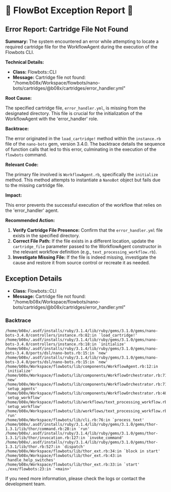 # 🤖 FlowBot Exception Report 🤖


## Error Report: Cartridge File Not Found

**Summary:** The system encountered an error while attempting to locate a required cartridge file for the WorkflowAgent during the execution of the Flowbots CLI.

**Technical Details:**

* **Class:** Flowbots::CLI
* **Message:** Cartridge file not found: "/home/b08x/Workspace/flowbots/nano-bots/cartridges/@b08x/cartridges/error_handler.yml"

**Root Cause:**

The specified cartridge file, `error_handler.yml`, is missing from the designated directory. This file is crucial for the initialization of the WorkflowAgent with the 'error_handler' role.

**Backtrace:** 

The error originated in the `load_cartridge!` method within the `instance.rb` file of the `nano-bots` gem, version 3.4.0.  The backtrace details the sequence of function calls that led to this error, culminating in the execution of the `flowbots` command. 

**Relevant Code:**

The primary file involved is `WorkflowAgent.rb`, specifically the `initialize` method. This method attempts to instantiate a `NanoBot` object but fails due to the missing cartridge file.

**Impact:**

This error prevents the successful execution of the workflow that relies on the 'error_handler' agent. 

**Recommended Action:**

1. **Verify Cartridge File Presence:** Confirm that the `error_handler.yml` file exists in the specified directory. 
2. **Correct File Path:** If the file exists in a different location, update the `cartridge_file` parameter passed to the WorkflowAgent constructor in the relevant workflow definition (e.g., `text_processing_workflow.rb`).
3. **Investigate Missing File:** If the file is indeed missing, investigate the cause and restore it from source control or recreate it as needed. 



## Exception Details

- **Class:** Flowbots::CLI
- **Message:** Cartridge file not found: "/home/b08x/Workspace/flowbots/nano-bots/cartridges/@b08x/cartridges/error_handler.yml"

### Backtrace

```
/home/b08x/.asdf/installs/ruby/3.1.4/lib/ruby/gems/3.1.0/gems/nano-bots-3.4.0/controllers/instance.rb:82:in `load_cartridge!'
/home/b08x/.asdf/installs/ruby/3.1.4/lib/ruby/gems/3.1.0/gems/nano-bots-3.4.0/controllers/instance.rb:18:in `initialize'
/home/b08x/.asdf/installs/ruby/3.1.4/lib/ruby/gems/3.1.0/gems/nano-bots-3.4.0/ports/dsl/nano-bots.rb:15:in `new'
/home/b08x/.asdf/installs/ruby/3.1.4/lib/ruby/gems/3.1.0/gems/nano-bots-3.4.0/ports/dsl/nano-bots.rb:15:in `new'
/home/b08x/Workspace/flowbots/lib/components/WorkflowAgent.rb:12:in `initialize'
/home/b08x/Workspace/flowbots/lib/components/WorkflowOrchestrator.rb:71:in `new'
/home/b08x/Workspace/flowbots/lib/components/WorkflowOrchestrator.rb:71:in `setup_agents'
/home/b08x/Workspace/flowbots/lib/components/WorkflowOrchestrator.rb:40:in `setup_workflow'
/home/b08x/Workspace/flowbots/lib/workflows/text_processing_workflow.rb:39:in `setup_workflow'
/home/b08x/Workspace/flowbots/lib/workflows/text_processing_workflow.rb:17:in `run'
/home/b08x/Workspace/flowbots/lib/cli.rb:76:in `process_text'
/home/b08x/.asdf/installs/ruby/3.1.4/lib/ruby/gems/3.1.0/gems/thor-1.3.1/lib/thor/command.rb:28:in `run'
/home/b08x/.asdf/installs/ruby/3.1.4/lib/ruby/gems/3.1.0/gems/thor-1.3.1/lib/thor/invocation.rb:127:in `invoke_command'
/home/b08x/.asdf/installs/ruby/3.1.4/lib/ruby/gems/3.1.0/gems/thor-1.3.1/lib/thor.rb:527:in `dispatch'
/home/b08x/Workspace/flowbots/lib/thor_ext.rb:34:in `block in start'
/home/b08x/Workspace/flowbots/lib/thor_ext.rb:43:in `handle_help_switches'
/home/b08x/Workspace/flowbots/lib/thor_ext.rb:33:in `start'
./exe/flowbots:23:in `<main>'
```

If you need more information, please check the logs or contact the development team.
